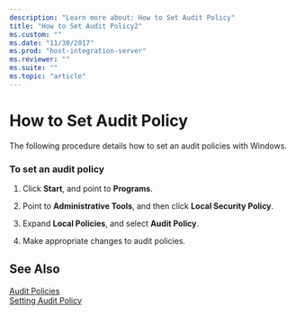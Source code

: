 ```yaml
---
description: "Learn more about: How to Set Audit Policy"
title: "How to Set Audit Policy2"
ms.custom: ""
ms.date: "11/30/2017"
ms.prod: "host-integration-server"
ms.reviewer: ""
ms.suite: ""
ms.topic: "article"
---
```

# How to Set Audit Policy
The following procedure details how to set an audit policies with Windows.  
  
### To set an audit policy  
  
1.  Click **Start**, and point to **Programs**.  
  
2.  Point to **Administrative Tools**, and then click **Local Security Policy**.  
  
3.  Expand **Local Policies**, and select **Audit Policy**.  
  
4.  Make appropriate changes to audit policies.  
  
## See Also  
 [Audit Policies](../core/audit-policies2.md)   
 [Setting Audit Policy](../core/setting-audit-policy2.md)
